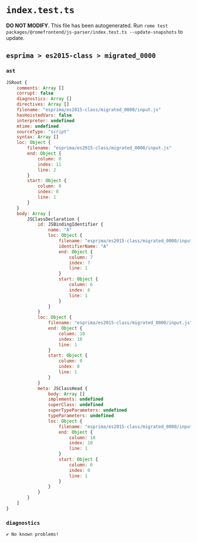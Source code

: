 # `index.test.ts`

**DO NOT MODIFY**. This file has been autogenerated. Run `rome test packages/@romefrontend/js-parser/index.test.ts --update-snapshots` to update.

## `esprima > es2015-class > migrated_0000`

### `ast`

```javascript
JSRoot {
	comments: Array []
	corrupt: false
	diagnostics: Array []
	directives: Array []
	filename: "esprima/es2015-class/migrated_0000/input.js"
	hasHoistedVars: false
	interpreter: undefined
	mtime: undefined
	sourceType: "script"
	syntax: Array []
	loc: Object {
		filename: "esprima/es2015-class/migrated_0000/input.js"
		end: Object {
			column: 0
			index: 11
			line: 2
		}
		start: Object {
			column: 0
			index: 0
			line: 1
		}
	}
	body: Array [
		JSClassDeclaration {
			id: JSBindingIdentifier {
				name: "A"
				loc: Object {
					filename: "esprima/es2015-class/migrated_0000/input.js"
					identifierName: "A"
					end: Object {
						column: 7
						index: 7
						line: 1
					}
					start: Object {
						column: 6
						index: 6
						line: 1
					}
				}
			}
			loc: Object {
				filename: "esprima/es2015-class/migrated_0000/input.js"
				end: Object {
					column: 10
					index: 10
					line: 1
				}
				start: Object {
					column: 0
					index: 0
					line: 1
				}
			}
			meta: JSClassHead {
				body: Array []
				implements: undefined
				superClass: undefined
				superTypeParameters: undefined
				typeParameters: undefined
				loc: Object {
					filename: "esprima/es2015-class/migrated_0000/input.js"
					end: Object {
						column: 10
						index: 10
						line: 1
					}
					start: Object {
						column: 0
						index: 0
						line: 1
					}
				}
			}
		}
	]
}
```

### `diagnostics`

```
✔ No known problems!

```
